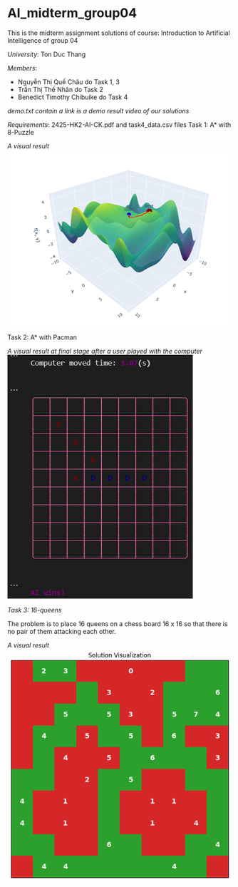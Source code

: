 # AI_midterm_group04
This is the midterm assignment solutions of course: Introduction to Artificial Intelligence of group 04

*University*: Ton Duc Thang

*Members*:
+ Nguyễn Thị Quế Châu do Task 1, 3
+ Trần Thị Thế Nhân do Task 2
+ Benedict Timothy Chibuike do Task 4

*demo.txt contain a link is a demo result video of our solutions*

*Requirements*: 2425-HK2-AI-CK.pdf and task4_data.csv files
Task 1: A* with 8-Puzzle

*A visual result*
![](https://github.com/VERISBABY/AI_midterm_group04/raw/refs/heads/main/t1)

Task 2: A* with Pacman

*A visual result at final stage after a user played with the computer*
![](https://github.com/VERISBABY/AI_midterm_group04/raw/refs/heads/main/t2)

*Task 3: 16-queens*

The problem is to place 16 queens on a chess board 16 x 16 so that there is no pair 
of them attacking each other.

*A visual result*
![alt text](https://github.com/VERISBABY/AI_midterm_group04/raw/refs/heads/main/t3)

